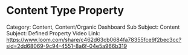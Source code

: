 # Content Type Property

Category: Content, Content/Organic Dashboard
Sub Subject: Content
Subject: Defined Property
Video Link: https://www.loom.com/share/c462d63cb0684fa78355fce9f2bec3cc?sid=2dd68069-9c94-4551-8a6f-04e5a966b319
